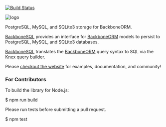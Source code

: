 [![Build Status](https://secure.travis-ci.org/vidigami/backbone-sql.png)](http://travis-ci.org/vidigami/backbone-sql)

![logo](https://github.com/vidigami/backbone-sql/raw/master/media/logo.png)

PostgreSQL, MySQL, and SQLite3 storage for BackboneORM.

[BackboneSQL](http://vidigami.github.io/backbone-orm/backbone-http.html) provides an interface for [BackboneORM](http://vidigami.github.io/backbone-orm) models to persist to PostgreSQL, MySQL, and SQLite3 databases.

[BackboneSQL](http://vidigami.github.io/backbone-orm/backbone-http.html) translates the [BackboneORM](http://vidigami.github.io/backbone-orm) query syntax to SQL via the [Knex](http://knexjs.org) query builder.

Please [checkout the website](http://vidigami.github.io/backbone-orm/) for examples, documentation, and community!

### For Contributors

To build the library for Node.js:

  $ npm run build

Please run tests before submitting a pull request.

  $ npm test
